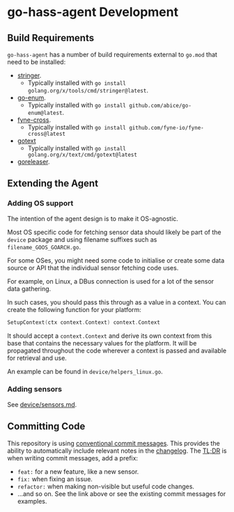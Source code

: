 <!--
 Copyright (c) 2023 Joshua Rich <joshua.rich@gmail.com>
 
 This software is released under the MIT License.
 https://opensource.org/licenses/MIT
-->

# go-hass-agent Development

## Build Requirements

`go-hass-agent` has a number of build requirements external to `go.mod` that
need to be installed:

- [stringer](https://pkg.go.dev/golang.org/x/tools/cmd/stringer).
  - Typically installed with `go install golang.org/x/tools/cmd/stringer@latest`.
- [go-enum](https://github.com/abice/go-enum).
  - Typically installed with `go install github.com/abice/go-enum@latest`.
- [fyne-cross](https://github.com/fyne-io/fyne-cross).
  - Typically installed with `go install github.com/fyne-io/fyne-cross@latest`
- [gotext](https://cs.opensource.google/go/x/text)
  - Typically installed with `go install golang.org/x/text/cmd/gotext@latest`
- [goreleaser](https://goreleaser.com/install/).

## Extending the Agent

### Adding OS support

The intention of the agent design is to make it OS-agnostic.

Most OS specific code for fetching sensor data should likely be part of the
`device` package and using filename suffixes such as `filename_GOOS_GOARCH.go`. 

For some OSes, you might need some code to initialise or create some data source
or API that the individual sensor fetching code uses. 

For example, on Linux, a DBus connection is used for a lot of the sensor data gathering.

In such cases, you should pass this through as a value in a context. You can
create the following function for your platform:

```go
SetupContext(ctx context.Context) context.Context
```

It should accept a `context.Context` and derive its own context from this base
that contains the necessary values for the platform. It will be propagated
throughout the code wherever a context is passed and available for retrieval and
use.

An example can be found in `device/helpers_linux.go`.

### Adding sensors

See [device/sensors.md](device/sensors.md).

## Committing Code

This repository is using [conventional commit
messages](https://www.conventionalcommits.org/en/v1.0.0/#summary). This provides
the ability to automatically include relevant notes in the
[changelog](../CHANGELOG.md). The [TL;DR](https://en.wikipedia.org/wiki/TL;DR)
is when writing commit messages, add a prefix:

- `feat:` for a new feature, like a new sensor.
- `fix:` when fixing an issue.
- `refactor:` when making non-visible but useful code changes.
- …and so on. See the link above or see the existing commit messages for examples.
